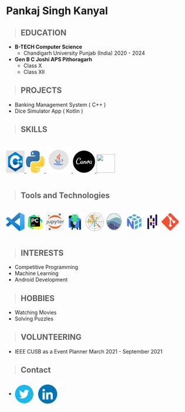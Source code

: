 Pankaj Singh Kanyal
===================

>## EDUCATION

- **B-TECH Computer Science**
	- Chandigarh University Punjab (India) 2020 - 2024
- **Gen B C Joshi APS Pithoragarh**
	- Class X  
	- Class XII

>  
>## PROJECTS
-	Banking Management System ( C++ )
-   Dice Simulator App ( Kotlin )

>## SKILLS
<br>
<a href="https://en.wikipedia.org/wiki/C%2B%2B" ><img src="https://raw.githubusercontent.com/pankajsingh016/pankajsingh016.github.io/main/images/C%2B%2Bimage.jpg" height="60" width="50"/>
</a>
<a href="https://en.wikipedia.org/wiki/Python_(programming_language)" ><img src="https://raw.githubusercontent.com/pankajsingh016/pankajsingh016.github.io/main/images/pythonimage.png" height="60" width="50"/>
</a>
<a href="https://en.wikipedia.org/wiki/Java_(programming_language)" ><img src="https://raw.githubusercontent.com/pankajsingh016/pankajsingh016.github.io/main/images/javaimage.png" height="70" width="70"/>
</a>
<a href="https://www.canva.com/q/pro/?utm_source=google_sem&utm_medium=cpc&utm_campaign=in_en_all_pro_rev_conversion_branded-tier1_em&utm_term=REV_IN_EN_CanvaPro_Branded_Tier1_Canva_EM&utm_content=1712_control&gclid=Cj0KCQiA8ICOBhDmARIsAEGI6o1ZIg2LxqxX1_Q0nzfjidSUQ9exxKvoRN6iXkEUaXlJFApDbo8PwOAaArJgEALw_wcB&gclsrc=aw.ds" ><img src="https://raw.githubusercontent.com/pankajsingh016/pankajsingh016.github.io/main/images/canvaimage.png" height="60" width="60"/>
</a>
<a href="https://fxhome.com/product/hitfilm-express/features"><img src="" height="50" width="50"></a>
<br>
<br>

>## Tools and Technologies
<br>
<a href="https://code.visualstudio.com/" target="_blank"><img align="center" src="https://raw.githubusercontent.com/pankajsingh016/pankajsingh016.github.io/main/images/vscodeimage.png" height="50" width="50" /></a>
<a href="https://www.jetbrains.com/pycharm/" target="_blank"><img align="center" src="https://raw.githubusercontent.com/pankajsingh016/pankajsingh016.github.io/main/images/pycharmimage.png" height="50" width="50" /></a>
<a href="https://jupyter.org/" target="_blank"><img align="center" src="https://raw.githubusercontent.com/pankajsingh016/pankajsingh016.github.io/main/images/jupyterimage.png" height="50" width="50" /></a>
<a href="https://developer.android.com/studio" target="_blank"><img align="center" src="https://raw.githubusercontent.com/pankajsingh016/pankajsingh016.github.io/main/images/androidstudio.png" height="50" width="50" /></a>
<a href="https://matplotlib.org/" target="_blank"><img align="center" src="https://raw.githubusercontent.com/pankajsingh016/pankajsingh016.github.io/main/images/matplotlib.png" height="50" width="50" /></a>
<a href="https://seaborn.pydata.org/" target="_blank"><img align="center" src="https://raw.githubusercontent.com/pankajsingh016/pankajsingh016.github.io/main/images/seaborn.png" height="50" width="50" /></a>
<a href="https://numpy.org/" target="_blank"><img align="center" src="https://raw.githubusercontent.com/pankajsingh016/pankajsingh016.github.io/main/images/numpy.png" height="50" width="50" /></a>
<a href="https://pandas.pydata.org/" target="_blank"><img align="center" src="https://raw.githubusercontent.com/pankajsingh016/pankajsingh016.github.io/main/images/pandas.png" height="50" width="40" /></a>
<a href="https://git-scm.com/" target="_blank"><img align="center" src="https://raw.githubusercontent.com/pankajsingh016/pankajsingh016.github.io/main/images/giticon.png" height="50" width="50" /></a>
<br>
<br>

>## INTERESTS
- Competitive Programming
- Machine Learning
- Android Development 

>## HOBBIES
- Watching Movies
- Solving Puzzles

>## VOLUNTEERING

- IEEE CUSB as a Event Planner March 2021 - September 2021

>## Contact
-  <a href="https://twitter.com/Pankajsingh_016" target="_blank"><img align="center" src="https://raw.githubusercontent.com/pankajsingh016/pankajsingh016.github.io/main/images/twitter.png" height="50" width="50" /></a>
<a href="https://www.linkedin.com/in/pankaj-kanyal-2060291b2/" target="_blank"><img align="center" src="https://raw.githubusercontent.com/pankajsingh016/pankajsingh016.github.io/main/images/linkdin.gif" height="70" width="70" /></a><br>
